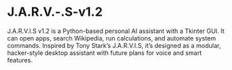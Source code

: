 # J.A.R.V.-.S-v1.2
J.A.R.V.I.S v1.2 is a Python-based personal AI assistant with a Tkinter GUI. It can open apps, search Wikipedia, run calculations, and automate system commands. Inspired by Tony Stark’s J.A.R.V.I.S, it’s designed as a modular, hacker-style desktop assistant with future plans for voice and smart features.
